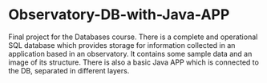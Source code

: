 # Observatory-DB-with-Java-APP

Final project for the Databases course. There is a complete and operational SQL database which provides storage for information collected in an application based in an observatory. It contains some sample data and an image of its structure. There is also a basic Java APP which is connected to the DB, separated in different layers.
